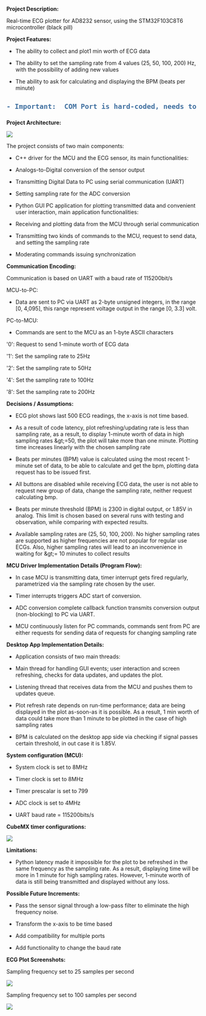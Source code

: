 **Project Description:**

Real-time ECG plotter for AD8232 sensor, using the STM32F103C8T6 microcontroller (black pill)

**Project Features:**

- The ability to collect and plot1 min worth of ECG data

- The ability to set the sampling rate from 4 values (25, 50, 100, 200) Hz, with the possibility of adding new values

- The ability to ask for calculating and displaying the BPM (beats per minute)


<h2>

```diff
- Important:  COM Port is hard-coded, needs to be changed manually.
```

</h2>


**Project Architecture:**

![](https://lh4.googleusercontent.com/uSem3_r5AdF0mnwaVuIvEHhCco8BdfZKmQjlJfvmsQ1VoYF6gMLpb0FMf_Vaz92Zi_aOO99LV3dznOhWpvNL0KAwtCJOzxacsmzK5PN_V-CrfOXFVGFLrkhn7Tb02UBiWxabyXU2d0k)

The project consists of two main components:

- C++ driver for the MCU and the ECG sensor, its main functionalities:

- Analogs-to-Digital conversion of the sensor output

- Transmitting Digital Data to PC using serial communication (UART)

- Setting sampling rate for the ADC conversion

- Python GUI PC application for plotting transmitted data and convenient user interaction, main application functionalities:

- Receiving and plotting data from the MCU through serial communication

- Transmitting two kinds of commands to the MCU, request to send data, and setting the sampling rate

- Moderating commands issuing synchronization

**Communication Encoding:**

Communication is based on UART with a baud rate of 115200bit/s

MCU-to-PC:

- Data are sent to PC via UART as 2-byte unsigned integers, in the range [0, 4,095], this range represent voltage output in the range [0, 3.3] volt.

PC-to-MCU:

- Commands are sent to the MCU as an 1-byte ASCII characters

&#39;0&#39;: Request to send 1-minute worth of ECG data

&#39;1&#39;: Set the sampling rate to 25Hz

&#39;2&#39;: Set the sampling rate to 50Hz

&#39;4&#39;: Set the sampling rate to 100Hz

&#39;8&#39;: Set the sampling rate to 200Hz

**Decisions / Assumptions:**

- ECG plot shows last 500 ECG readings, the x-axis is not time based.

- As a result of code latency, plot refreshing/updating rate is less than sampling rate, as a result, to display 1-minute worth of data in high sampling rates \&gt;=50, the plot will take more than one minute. Plotting time increases linearly with the chosen sampling rate

- Beats per minutes (BPM) value is calculated using the most recent 1-minute set of data, to be able to calculate and get the bpm, plotting data request has to be issued first.

- All buttons are disabled while receiving ECG data, the user is not able to request new group of data, change the sampling rate, neither request calculating bmp.

- Beats per minute threshold (BPM) is 2300 in digital output, or 1.85V in analog. This limit is chosen based on several runs with testing and observation, while comparing with expected results.

- Available sampling rates are (25, 50, 100, 200). No higher sampling rates are supported as higher frequencies are not popular for regular use ECGs. Also, higher sampling rates will lead to an inconvenience in waiting for \&gt;= 10 minutes to collect results

**MCU Driver Implementation Details (Program Flow):**

- In case MCU is transmitting data, timer interrupt gets fired regularly, parametrized via the sampling rate chosen by the user.

- Timer interrupts triggers ADC start of conversion.

- ADC conversion complete callback function transmits conversion output (non-blocking) to PC via UART.

- MCU continuously listen for PC commands, commands sent from PC are either requests for sending data of requests for changing sampling rate

**Desktop App Implementation Details:**

- Application consists of two main threads:

- Main thread for handling GUI events; user interaction and screen refreshing, checks for data updates, and updates the plot.

- Listening thread that receives data from the MCU and pushes them to updates queue.

- Plot refresh rate depends on run-time performance; data are being displayed in the plot as-soon-as it is possible. As a result, 1 min worth of data could take more than 1 minute to be plotted in the case of high sampling rates

- BPM is calculated on the desktop app side via checking if signal passes certain threshold, in out case it is 1.85V.

**System configuration (MCU):**

- System clock is set to 8MHz

- Timer clock is set to 8MHz

- Timer prescalar is set to 799

- ADC clock is set to 4MHz

- UART baud rate = 115200bits/s

 **CubeMX timer configurations:**

![](https://lh6.googleusercontent.com/4MyuwPFjYwnINnVG5e7I-mScgv-HTP9sSk3_FdtA7RCLbB0omPvZVox52v-xMC2VRyjVS2IT1lvZ5rAUevEGubIzi3eHY-_1Kj-z-c-cSuIDZtwi3D2FvqzuEptFpRS-85SYzRnIyUw)

**Limitations:**

- Python latency made it impossible for the plot to be refreshed in the same frequency as the sampling rate. As a result, displaying time will be more in 1 minute for high sampling rates. However, 1-minute worth of data is still being transmitted and displayed without any loss.

**Possible Future Increments:**

- Pass the sensor signal through a low-pass filter to eliminate the high frequency noise.

- Transform the x-axis to be time based

- Add compatibility for multiple ports

- Add functionality to change the baud rate

**ECG Plot Screenshots:**

Sampling frequency set to 25 samples per second

![](https://lh4.googleusercontent.com/YSXq26SROKNLnBF1gbO768leBw0jSRXiWPHzflLXIeDeRHsq-U_Rj2W_HVC_ojUn6ww6ZeuKLZ2nct3psF3Qf-dd1vtM4HdhfuFwkxnB-DwufeeCKcKLIrL112TccefY6Y_zLYN9LtY)

Sampling frequency set to 100 samples per second

![](https://lh5.googleusercontent.com/NBrD4R1J4PnHlgEGmtZfjEjZGym3fHgiEvUdBSNrTMtSCwLYpyS7LjDyq9qwRWHp_d4YlpqmKXiJanjBgJQvrKqi5ZnuVCtB4bzJEfDNHkYzIQG0mWqVst1nVYfnfNpIktMYZV1Sw_Q)
